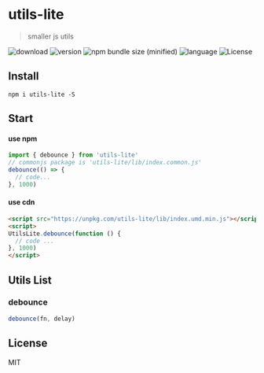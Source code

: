 # utils-lite

> smaller js utils

![download](https://img.shields.io/npm/dm/utils-lite.svg)
![version](https://img.shields.io/npm/v/utils-lite.svg)
![npm bundle size (minified)](https://img.shields.io/bundlephobia/min/utils-lite.svg)
![language](https://img.shields.io/badge/language-javascript-yellow.svg)
![License](https://img.shields.io/badge/license-MIT-000000.svg)

## Install

`npm i utils-lite -S`

## Start

#### use npm

```js
import { debounce } from 'utils-lite'
// commonjs package is 'utils-lite/lib/index.common.js'
debounce(() => {
  // code...
}, 1000)
```

#### use cdn 

```html
<script src="https://unpkg.com/utils-lite/lib/index.umd.min.js"></script>
<script>
UtilsLite.debounce(function () {
  // code ...
}, 1000)
</script>
```

## Utils List

### debounce
```js
debounce(fn, delay)
```

## License

MIT
